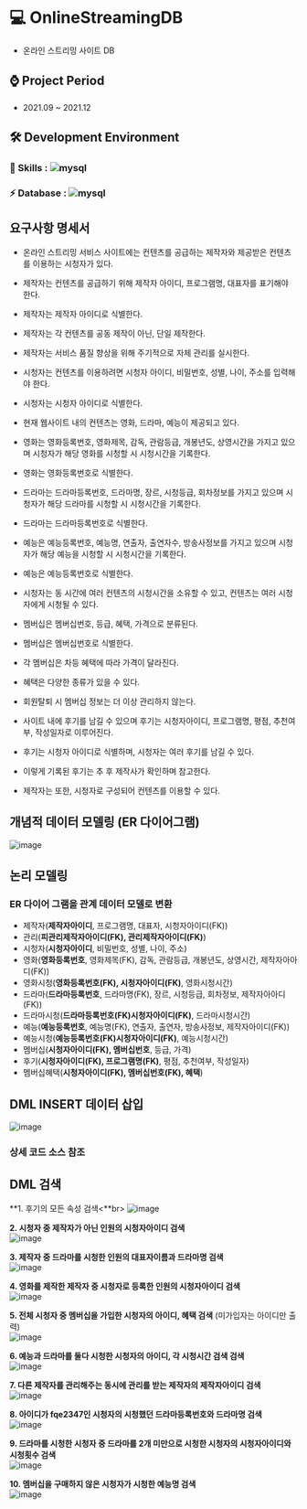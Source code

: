 # 💻 OnlineStreamingDB
  - 온라인 스트리밍 사이트 DB

## ⌚ Project Period
  - 2021.09 ~ 2021.12

## 🛠 Development Environment
  ### 🚀 Skills : ![mysql](https://img.shields.io/badge/MySQL-00000F?style=for-the-badge&logo=mysql&logoColor=white)
  ### ⚡ Database : ![mysql](https://img.shields.io/badge/MySQL-005C84?style=for-the-badge&logo=mysql&logoColor=white)
  
## 요구사항 명세서
* 온라인 스트리밍 서비스 사이트에는 컨텐츠를 공급하는 제작자와 
  제공받은 컨텐츠를 이용하는 시청자가 있다.

* 제작자는 컨텐츠를 공급하기 위해 제작자 아이디, 프로그램명, 대표자를 표기해야 한다.
* 제작자는 제작자 아이디로 식별한다.
* 제작자는 각 컨텐츠를 공동 제작이 아닌, 단일 제작한다.
* 제작자는 서비스 품질 향상을 위해 주기적으로 자체 관리를 실시한다.

* 시청자는 컨텐츠를 이용하려면 시청자 아이디, 비밀번호, 성별, 나이, 주소를 
  입력해야 한다.
* 시청자는 시청자 아이디로 식별한다.

* 현재 웹사이트 내의 컨텐츠는 영화, 드라마, 예능이 제공되고 있다.
* 영화는 영화등록번호, 영화제목, 감독, 관람등급, 개봉년도, 상영시간을 가지고 있으며 
  시청자가 해당 영화를 시청할 시 시청시간을 기록한다.
* 영화는 영화등록번호로 식별한다.

* 드라마는 드라마등록번호, 드라마명, 장르, 시청등급, 회차정보를 가지고 있으며 
  시청자가 해당 드라마를 시청할 시 시청시간을 기록한다.
* 드라마는 드라마등록번호로 식별한다.

* 예능은 예능등록번호, 예능명, 연출자, 출연자수, 방송사정보를 가지고 있으며 
  시청자가 해당 예능을 시청할 시 시청시간을 기록한다.
* 예능은 예능등록번호로 식별한다.

* 시청자는 동 시간에 여러 컨텐츠의 시청시간을 소유할 수 있고, 컨텐츠는 여러 시청자에게 
  시청될 수 있다.

* 멤버십은 멤버십번호, 등급, 혜택, 가격으로 분류된다.
* 멤버십은 멤버십번호로 식별한다.
* 각 멤버십은 차등 혜택에 따라 가격이 달라진다.
* 혜택은 다양한 종류가 있을 수 있다.
* 회원탈퇴 시 멤버십 정보는 더 이상 관리하지 않는다.

* 사이트 내에 후기를 남길 수 있으며 후기는 시청자아이디, 프로그램명, 평점, 추천여부, 
  작성일자로 이루어진다.
* 후기는 시청자 아이디로 식별하며, 시청자는 여러 후기를 남길 수 있다.
* 이렇게 기록된 후기는 추 후 제작사가 확인하며 참고한다.
* 제작자는 또한, 시청자로 구성되어 컨텐츠를 이용할 수 있다.
  
## 개념적 데이터 모델링 (ER 다이어그램)
![image](https://github.com/r3795/OnlineStreamingDB/assets/105268338/eb53a025-8abf-4e88-99ea-3555678b46b0)

## 논리 모델링
### ER 다이어 그램을 관계 데이터 모델로 변환
* 제작자(**제작자아이디**, 프로그램명, 대표자, 시청자아이디(FK)) 
* 관리(**피관리제작자아이디(FK), 관리제작자아이디(FK)**)
* 시청자(**시청자아이디**, 비밀번호, 성별, 나이, 주소)
* 영화(**영화등록번호**, 영화제목(FK), 감독, 관람등급, 개봉년도, 상영시간, 제작자아아디(FK))
* 영화시청(**영화등록번호(FK), 시청자아이디(FK)**, 영화시청시간)
* 드라마(**드라마등록번호**, 드라마명(FK), 장르, 시청등급, 회차정보, 제작자아아디(FK))
* 드라마시청(**드라마등록번호(FK)시청자아이디(FK)**, 드라마시청시간)
* 예능(**예능등록번호**, 예능명(FK), 연출자, 출연자, 방송사정보, 제작자아이디(FK))
* 예능시청(**예능등록번호(FK)시청자아이디(FK)**, 예능시청시간)
* 멤버십(**시청자아이디(FK), 멤버십번호**, 등급, 가격)
* 후기(**시청자아이디(FK), 프로그램명(FK)**, 평점, 추천여부, 작성일자)
* 멤버십혜택(**시청자아이디(FK), 멤버십번호(FK), 혜택**)

## DML INSERT 데이터 삽입
![image](https://github.com/r3795/OnlineStreamingDB/assets/105268338/6bd05da3-82ff-430b-b34f-699f4d4b9cf0)

### 상세 코드 소스 참조

## DML 검색 
**1. 후기의 모든 속성 검색<**br>
![image](https://github.com/r3795/OnlineStreamingDB/assets/105268338/c7d3e011-f915-440c-a214-fe2d513443b8)


**2. 시청자 중 제작자가 아닌 인원의 시청자아이디 검색**<br>
![image](https://github.com/r3795/OnlineStreamingDB/assets/105268338/ea2b56ca-710a-471e-9491-71255a2ee651)


**3. 제작자 중 드라마를 시청한 인원의 대표자이름과 드라마명 검색**<br>
![image](https://github.com/r3795/OnlineStreamingDB/assets/105268338/efd81210-8933-407e-901e-1d74c9596697)


**4. 영화를 제작한 제작자 중 시청자로 등록한 인원의 시청자아이디 검색**<br>
![image](https://github.com/r3795/OnlineStreamingDB/assets/105268338/8ed42e14-2ddd-495d-88c5-470f1f35b6c3)


**5. 전체 시청자 중 멤버십을 가입한 시청자의 아이디, 혜택 검색** (미가입자는 아이디만 출력)<br>
![image](https://github.com/r3795/OnlineStreamingDB/assets/105268338/8a77963d-aa79-46ad-a15e-57e99812baca)


**6. 예능과 드라마를 둘다 시청한 시청자의 아이디, 각 시청시간 검색 검색**<br>
![image](https://github.com/r3795/OnlineStreamingDB/assets/105268338/f246ced9-e05d-45bf-9029-8dfb73a7e652)


**7. 다른 제작자를 관리해주는 동시에 관리를 받는 제작자의 제작자아이디 검색**<br>
![image](https://github.com/r3795/OnlineStreamingDB/assets/105268338/03d64fb4-5ef9-4a11-9361-1286b274f3da)


**8. 아이디가 fqe2347인 시청자의 시청했던 드라마등록번호와 드라마명 검색**<br>
![image](https://github.com/r3795/OnlineStreamingDB/assets/105268338/108e599b-621e-4eeb-8891-e2143b4d8ed8)


**9. 드라마를 시청한 시청자 중 드라마를 2개 미만으로 시청한 시청자의 시청자아이디와 
   시청횟수 검색**<br>
![image](https://github.com/r3795/OnlineStreamingDB/assets/105268338/7bd86cb8-168e-4a87-aabb-e79515d2bc60)


**10. 멤버십을 구매하지 않은 시청자가 시청한 예능명 검색**<br>
![image](https://github.com/r3795/OnlineStreamingDB/assets/105268338/8031fece-1f93-4ba8-aa07-80bd34cbe292)
